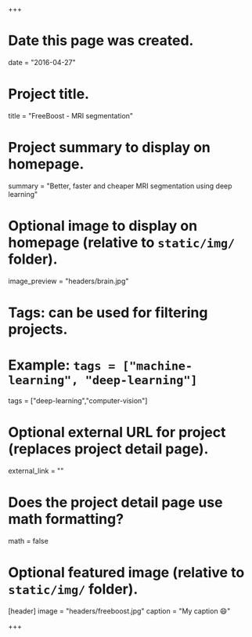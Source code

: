 +++
# Date this page was created.
date = "2016-04-27"

# Project title.
title = "FreeBoost - MRI segmentation"

# Project summary to display on homepage.
summary = "Better, faster and cheaper MRI segmentation using deep learning"

# Optional image to display on homepage (relative to `static/img/` folder).
image_preview = "headers/brain.jpg"

# Tags: can be used for filtering projects.
# Example: `tags = ["machine-learning", "deep-learning"]`
tags = ["deep-learning","computer-vision"]

# Optional external URL for project (replaces project detail page).
external_link = ""

# Does the project detail page use math formatting?
math = false

# Optional featured image (relative to `static/img/` folder).
[header]
image = "headers/freeboost.jpg"
caption = "My caption :smile:"

+++

